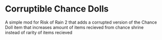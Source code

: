 # Corruptible Chance Dolls
A simple mod for Risk of Rain 2 that adds a corrupted version of the Chance Doll item that increases amount of items recieved from chance shrine instead of rarity of items recieved

